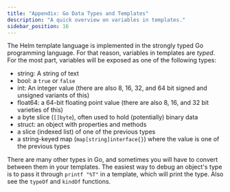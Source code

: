 ```yaml
---
title: "Appendix: Go Data Types and Templates"
description: "A quick overview on variables in templates."
sidebar_position: 16
---
```


The Helm template language is implemented in the strongly typed Go programming
language. For that reason, variables in templates are _typed_. For the most
part, variables will be exposed as one of the following types:

- string: A string of text
- bool: a `true` or `false`
- int: An integer value (there are also 8, 16, 32, and 64 bit signed and
  unsigned variants of this)
- float64: a 64-bit floating point value (there are also 8, 16, and 32 bit
  varieties of this)
- a byte slice (`[]byte`), often used to hold (potentially) binary data
- struct: an object with properties and methods
- a slice (indexed list) of one of the previous types
- a string-keyed map (`map[string]interface{}`) where the value is one of the
  previous types

There are many other types in Go, and sometimes you will have to convert between
them in your templates. The easiest way to debug an object's type is to pass it
through `printf "%T"` in a template, which will print the type. Also see the
`typeOf` and `kindOf` functions.
